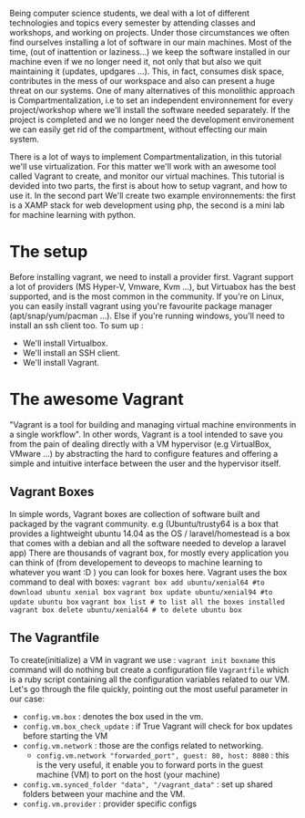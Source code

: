 Being computer science students, we deal with a lot of different technologies and topics every semester by attending classes and workshops, and working on projects. Under those circumstances we often find ourselves installing a lot of software in our main machines.
Most of the time, (out of inattention or laziness...) we keep the software installed in our machine even if we no longer need it, not only that but also we quit maintaining it (updates, updgares ...).
This, in fact, consumes disk space, contributes in the mess of our workspace and also can present a huge threat on our systems.
One of many alternatives of this monolithic approach is Compartmentalization, i.e to set an independent environnement for every project/workshop where we'll install the software needed separately. If the project is completed and we no longer need the development environement we can easily get rid of the compartment, without effecting our main system.

There is a lot of ways to implement Compartmentalization, in this tutorial we'll use virtualization.
For this matter we'll work with an awesome tool called Vagrant to create, and monitor  our virtual machines.
This tutorial is devided into two parts, the first is about how to setup vagrant, and how to use it. In the second part We'll create two example environnements: the first is a XAMP stack for web development using php, the second is a mini lab for machine learning with python.

# The setup
Before installing vagrant, we need to install a provider first. Vagrant support a lot of providers (MS Hyper-V, Vmware, Kvm ...), but Virtuabox has the best supported, and is the most common in the community.
If you're on Linux, you can easily install vagrant using you're favourite package manager (apt/snap/yum/pacman ...). Else if you're running windows, you'll need to install an ssh client too.
To sum up :
- We'll install Virtualbox.
- We'll install an SSH client.
- We'll install Vagrant.

# The awesome Vagrant
"Vagrant is a tool for building and managing virtual machine environments in a single workflow". In other words, Vagrant is a tool intended to save you from the pain of dealing directly with a VM hypervisor (e.g VirtualBox, VMware ...) by abstracting the hard to configure features and offering a simple and intuitive interface between the user and the hypervisor itself.
## Vagrant Boxes
In simple words, Vagrant boxes are collection of software built and packaged by the vagrant community. e.g (Ubuntu/trusty64 is a box that provides a lightweight ubuntu 14.04 as the OS / laravel/homestead is a box that comes with a debian and all the software needed to develop a laravel app)
There are thousands of vagrant box, for mostly every application you can think of (from developement to deveops to machine learning to whatever you want :D ) you can look for boxes here.
Vagrant uses the box command to deal with boxes:
`vagrant box add ubuntu/xenial64 #to download ubuntu xenial box`
`vagrant box update ubuntu/xenial94 #to update ubuntu box`
`vagrant box list # to list all the boxes installed`
`vagrant box delete ubuntu/xenial64 # to delete ubuntu box`

## The Vagrantfile
To create(initialize) a VM in vagrant we use : `vagrant init boxname` this command will do nothing but create a configuration file `Vagrantfile` which is a ruby script containing all the configuration variables related to our VM.
Let's go through the file quickly, pointing out the most useful parameter in our case:
- `config.vm.box` : denotes the box used in the vm.
- `config.vm.box_check_update` : if True Vagrant will check for box updates before starting the VM
- `config.vm.network` : those are the configs related to networking.
   - `config.vm.network "forwarded_port", guest: 80, host: 8080` : this is the very useful, it enable you to forward ports in the guest machine (VM) to port on the host (your machine)
- `config.vm.synced_folder "data", "/vagrant_data"` : set up shared folders between your machine and the VM.
- `config.vm.provider` : provider specific configs


